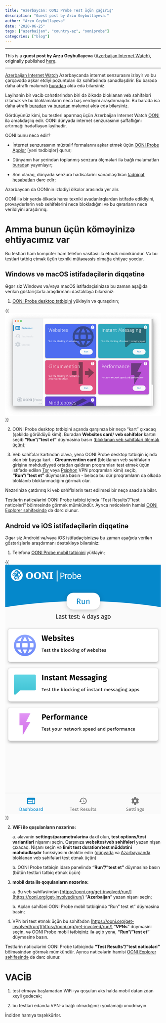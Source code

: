 ```yaml
---
title: "Azərbaycan: OONI Probe Test üçün çağırış"
description: "Guest post by Arzu Geybullayeva."
author: "Arzu Geybullayeva"
date: "2020-06-25"
tags: ["azerbaijan", "country-az", "ooniprobe"]
categories: ["blog"]
---
```


-----------------------------------------------------------------------------------------------------------

This is a **guest post by Arzu Geybullayeva** ([Azerbaijan Internet Watch](https://www.az-netwatch.org/)), originally published
[here](https://www.facebook.com/arzu.geybullayeva/posts/10101500262414261).

--------------------------------------------------------------------------------------------------------------------------

[Azerbaijan Internet Watch](https://www.az-netwatch.org/) Azərbaycanda
internet senzurasını izləyir və bu çərçəvədə aşkar etdiyi pozuntuları öz
səhifəsində sənədləşdirir. Bu barədə daha ətraflı məlumatı
[buradan](https://www.az-netwatch.org/about/) əldə edə bilərsiniz.

Layihənin bir vacib cəhətlərindən biri də ölkədə bloklanan veb
səhifələri izləmək ve bu bloklamaların necə baş verdiyini araşdırmaqdır.
Bu barədə isə daha ətraflı
[buradan](https://www.az-netwatch.org/news/how-websites-are-blocked-in-azerbaijan/)
və [buradan](https://www.az-netwatch.org/technical-analysis/measuring-website-blocks-in-azerbaijan-ooni-forensics/)
məlumat əldə edə bilərsiniz.

Gördüyünüz kimi, bu testleri aparmaq üçün Azerbaijan Internet Watch
[OONI](https://ooni.org/) ilə əməkdaşlıq edir. OONI dünyada internet
senzurasının şəffaflığını artırmağı hədəfləyən layihədir.

OONI bunu necə edir?

* İnternet senzurasının müxtəlif formalarını aşkar etmək üçün [OONI Probe Applər](https://ooni.org/install/) [yəni tədbiqlər] qurur;

* Dünyanın hər yerindən toplanmış senzura ölçmələri ilə bağlı
məlumatları [burada](https://ooni.org/data/)n yayımlayır;

* Son olaraq, dünyada senzura hadisələrini sənədləşdirən [tədqiqat hesabatları](https://ooni.org/reports/) dərc edir;

Azərbaycan da OONInin izlədiyi ölkələr arasında yer alır.

OONİ ilə bir yerdə ölkədə hansı texniki avadanlırqlardan istifadə
edildiyini, provayderlərin veb sehifələrini necə blokladığını və bu
qərarların necə verildiyini araşdırırıq.

# Amma bunun üçün köməyinizə ehtiyacımız var

Bu testləri həm kompüter həm telefon vasitəsi ilə etmək mümkündur. Və bu
testləri tətbiq etmək üçün texniki mütəxəssis olmağa ehtiyac yoxdur.

## Windows və macOS istifadəçilərin diqqətinə

Əgər siz Windows və/vəya macOS istifadəçisinizsə bu zaman aşağıda
verilən göstərişlərlə araşdırmanı dəstəkləyə bilərsiniz:

1)  [OONI Probe desktop tətbiqini](https://ooni.org/install/desktop) yükləyin və quraşdırın;

{{<img src="images/desktop.png" title="OONI Probe Desktop" alt="OONI Probe Desktop">}}

2)  OONI Probe desktop tətbiqini açanda qarşınıza bir neçə “kart”
çıxacaq (şəkildə görüldüyü kimi). Buradan **Websites card**/ **veb
səhifələr** kartını seçib **“Run”/“test et”** düyməsina basın
([bloklanan veb səhifələri ölçmək üçün](https://ooni.org/nettest/web-connectivity/));

3)  Veb səhifələr kartından əlavə, yenə OONI Probe desktop tətbiqin
içində olan bir başqa kart - **Circumvention card** (bloklanan veb
səhifələrin girişinə məhdudiyyəti ortadan qaldıran proqramları
test etmək üçün istifadə edilən
[Tor](https://ooni.org/nettest/tor/) vəya
[Psiphon](https://ooni.org/nettest/psiphon/) VPN proqramları
kimi) seçib, **“Run”/“test et”** düyməsina basın - beləcə bu cür
proqramların da ölkədə bloklanıb bloklanmadığını görmək olar.

Nəzərinizə çatdırırıq ki veb səhiflələrin test edilməsi bir neçə saad
ala bilər.

Testlərin nəticələrini OONI Probe tətbiqi içində “Test Results”/”test
nəticələri” bölməsində görmək mümkündür. Ayrıca nəticələrin hamisi
[OONI Explorer səhifəsində](https://explorer.ooni.org/search?) də dərc
olunur.

## Android və iOS istifadəçilərin diqqətinə

Əgər siz Android və/vəya iOS istifadəçisinizsə bu zaman aşağıda verilən
göstərişlərlə araşdırmanı dəstəkləyə bilərsiniz:

1)  Telefona [OONI Probe mobil tətbiqini](https://ooni.org/install/mobile) yükləyin;

{{<img src="images/mobile.png" title="OONI Probe Mobile" alt="OONI Probe Mobile">}}

2)  **WiFi ilə qoşulanların nəzərinə:**

    a.  əlavənin **settings/parametrələrinə** daxil olun, **test
        options/test variantlari** nişanını seçin. Qarşınıza
        **websites/veb səhifələri** yazan nişan çıxacaq. Nişanı seçin
        və **limit test duration/test müddətini məhdudlaşdır**
        funksiyasını deaktiv edin
        ([dünyada](https://github.com/citizenlab/test-lists/blob/master/lists/global.csv)
        və
        [Azərbaycanda](https://github.com/citizenlab/test-lists/blob/master/lists/az.csv)
        bloklanan veb səhifələri test etmək üçün)

    b.  OONI Probe tətbiqin idarə panelində **“Run”/”test et”**
        düyməsinə basın (bütün testləri tətbiq etmək üçün)

3)  **mobil data ilə qoşulanların nəzərinə:**

    a.  Bu veb səhifəsindən
        [https://ooni.org/get-involved/run/](https://ooni.org/get-involved/run/)
        “**Azerbaijan**” yazan nişanı seçin;

    b.  Açılan səhifəni OONI Probe mobil tətbiqində
        “Run” test et” düyməsinə basin;

4)  VPNləri test etmək üçün bu səhifədən
    [https://ooni.org/get-involved/run/](https://ooni.org/get-involved/run/) “**VPNs**” düyməsini
    seçin, və OONI Probe mobil tətbiqiniz ilə açib yenə,
    **“Run”/”test et”** düyməsinə basın.

Testlərin nəticələrini OONI Probe tətbiqində **“Test Results”/”test
nəticələri”** bölməsindən görmək mümkündür. Ayrıca nəticələrin hamisi
[OONI Explorer səhifəsində](https://explorer.ooni.org/search?) də dərc
olunur.

# VACİB

1) test etməyə başlamadan WiFi-yə qoşulun əks halda mobil datanızdan
xeyli gedəcək;

2) bu testləri edəndə VPN-ə bağlı olmadığınızı yoxlamağı unudmayın.

İndidən hamıya təşəkkürlər.
